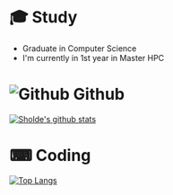  # 🎓 Study
 
 - Graduate in Computer Science
 - I'm currently in 1st year in Master HPC
 
 # ![Github](https://avatars1.githubusercontent.com/u/9919?s=200&v=4) Github
 
[![Sholde's github stats](https://github-readme-stats.vercel.app/api?username=Sholde&show_icons=true)](https://github.com/Sholde)
 
 # ⌨ Coding

[![Top Langs](https://github-readme-stats.vercel.app/api/top-langs/?username=Sholde)](https://github.com/anuraghazra/github-readme-stats)
